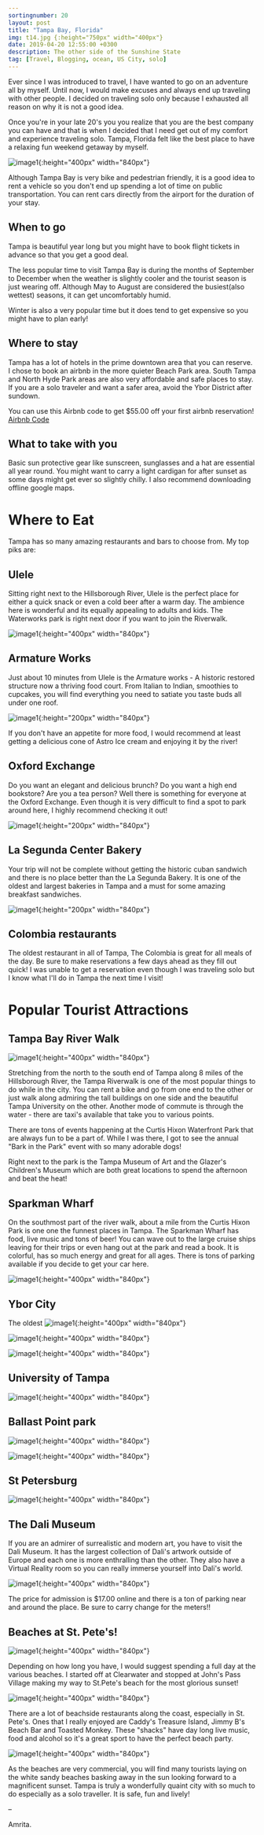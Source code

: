 ```yaml
---
sortingnumber: 20
layout: post
title: "Tampa Bay, Florida"
img: t14.jpg {:height="750px" width="400px"}
date: 2019-04-20 12:55:00 +0300
description: The other side of the Sunshine State
tag: [Travel, Blogging, ocean, US City, solo]
---
```


Ever since I was introduced to travel, I have wanted to go on an adventure all by myself. Until now, I would make excuses and always end up traveling with other people. I decided on traveling solo only because I exhausted all reason on why it is not a good idea.

 Once you're in your late 20's you you realize that you are the best company you can have and that is when I decided that I need get out of my comfort and experience traveling solo. Tampa, Florida felt like the best place to have a relaxing fun weekend getaway by myself.

![image1]({{site.baseurl}}/assets/img/tampa/t1.jpg){:height="400px" width="840px"}

Although Tampa Bay is very bike and pedestrian friendly, it is a good idea to rent a vehicle so you don't end up spending a lot of time on public transportation. You can rent cars directly from the airport for the duration of your stay.

## When to go

 Tampa is beautiful year long but you might have to book flight tickets in advance so that you get a good deal.

 The less popular time to visit Tampa Bay is during the months of September to December when the weather is slightly cooler and the tourist season is just wearing off. Although May to August are considered the busiest(also wettest) seasons, it can get uncomfortably humid.

Winter is also a very popular time but it does tend to get expensive so you might have to plan early!

## Where to stay

Tampa has a lot of hotels in the prime downtown area that you can reserve. I chose to book an airbnb in the more quieter Beach Park area. South Tampa and North Hyde Park areas are also very affordable and safe places to stay. If you are a solo traveler and want a safer area, avoid the Ybor District after sundown.

You can use this Airbnb code to get $55.00 off your first airbnb reservation! <a href="https://www.airbnb.com/c/asavadatti1?currency=USD">Airbnb Code</a>

## What to take with you

Basic sun protective gear like sunscreen, sunglasses and a hat are essential all year round. You might want to carry a light cardigan for after sunset as some days might get ever so slightly chilly. I also recommend downloading offline google maps.

# Where to Eat

Tampa has so many amazing restaurants and bars to choose from. My top piks are:

## Ulele
Sitting right next to the Hillsborough River, Ulele is the perfect place for either a quick snack or even a cold beer after a warm day. The ambience here is wonderful and its equally appealing to adults and kids. The Waterworks park is right next door if you want to join the Riverwalk.

![image1]({{site.baseurl}}/assets/img/tampa/t8.jpg){:height="400px" width="840px"}

## Armature Works
Just about 10 minutes from Ulele is the Armature works - A historic restored structure now a thriving food court. From Italian to Indian, smoothies to cupcakes, you will find everything you need to satiate you taste buds all under one roof.  

![image1]({{site.baseurl}}/assets/img/tampa/f6.jpg){:height="200px" width="840px"}

If you don't have an appetite for more food, I would recommend at least getting a delicious cone of Astro Ice cream and enjoying it by the river!

## Oxford Exchange
Do you want an elegant and delicious brunch? Do you want a high end bookstore? Are you a tea person? Well there is something for everyone at the Oxford Exchange. Even though it is very difficult to find a spot to park around here, I highly recommend checking it out!

![image1]({{site.baseurl}}/assets/img/tampa/f5.jpg){:height="200px" width="840px"}

## La Segunda Center Bakery
Your trip will not be complete without getting the historic cuban sandwich and there is no place better than the La Segunda Bakery. It is one of the oldest and largest bakeries in Tampa and a must for some amazing breakfast sandwiches.

![image1]({{site.baseurl}}/assets/img/tampa/f1.jpg){:height="200px" width="840px"}

## Colombia restaurants

The oldest restaurant in all of Tampa, The Colombia is great for all meals of the day. Be sure to make reservations a few days ahead as they fill out quick! I was unable to get a reservation even though I was traveling solo but I know what I'll do in Tampa the next time I visit!


# Popular Tourist Attractions

## Tampa Bay River Walk

![image1]({{site.baseurl}}/assets/img/tampa/t6.jpg){:height="400px" width="840px"}

Stretching from the north to the south end of Tampa along 8 miles of the Hillsborough River, the Tampa Riverwalk is one of the most popular things to do while in the city. You can rent a bike and go from one end to the other or just walk along admiring the tall buildings on one side and the beautiful Tampa University on the other. Another mode of commute is through the water - there are taxi's available that take you to various points.

There are tons of events happening at the Curtis Hixon Waterfront Park that are always fun to be a part of. While I was there, I got to see the annual "Bark in the Park" event with so many adorable dogs!

Right next to the park is the Tampa Museum of Art and the Glazer's Children's Museum which are both great locations to spend the afternoon and beat the heat!

## Sparkman Wharf

On the southmost part of the river walk, about a mile from the Curtis Hixon Park is one one the funnest places in Tampa. The Sparkman Wharf has food, live music and tons of beer! You can wave out to the large cruise ships leaving for their trips or even hang out at the park and read a book. It is colorful, has so much energy and great for all ages. There is tons of parking available if you decide to get your car here.

![image1]({{site.baseurl}}/assets/img/tampa/t7.jpg){:height="400px" width="840px"}

## Ybor City

The oldest
![image1]({{site.baseurl}}/assets/img/tampa/t4.jpg){:height="400px" width="840px"}

![image1]({{site.baseurl}}/assets/img/tampa/t2.jpg){:height="400px" width="840px"}

![image1]({{site.baseurl}}/assets/img/tampa/t3.jpg){:height="400px" width="840px"}

## University of Tampa

![image1]({{site.baseurl}}/assets/img/tampa/t5.jpg){:height="400px" width="840px"}


## Ballast Point park
![image1]({{site.baseurl}}/assets/img/tampa/t10.jpg){:height="400px" width="840px"}

![image1]({{site.baseurl}}/assets/img/tampa/t11.jpg){:height="400px" width="840px"}

## St Petersburg
![image1]({{site.baseurl}}/assets/img/tampa/t13.jpg){:height="400px" width="840px"}

## The Dali Museum

If you are an admirer of surrealistic and modern art, you have to visit the Dali Museum. It has the largest collection of Dali's artwork outside of Europe and each one is more enthralling than the other. They also have a Virtual Reality room so you can really immerse yourself into Dali's world.

![image1]({{site.baseurl}}/assets/img/tampa/t12.jpg){:height="400px" width="840px"}

The price for admission is $17.00 online and there is a ton of parking near and around the place. Be sure to carry change for the meters!!

## Beaches at St. Pete's!
![image1]({{site.baseurl}}/assets/img/tampa/t14.jpg){:height="400px" width="840px"}

Depending on how long you have, I would suggest spending a full day at the various beaches. I started off at Clearwater and stopped at John's Pass Village making my way to St.Pete's beach for the most glorious sunset!

![image1]({{site.baseurl}}/assets/img/tampa/f4.jpg){:height="400px" width="840px"}

There are a lot of beachside restaurants along the coast, especially in St. Pete's. Ones that I really enjoyed are Caddy's Treasure Island, Jimmy B's Beach Bar and Toasted Monkey. These "shacks" have day long live music, food and alcohol so it's a great sport to have the perfect beach party.

![image1]({{site.baseurl}}/assets/img/tampa/t15.jpg){:height="400px" width="840px"}

As the beaches are very commercial, you will find many tourists laying on the white sandy beaches basking away in the sun looking forward to a magnificent sunset. Tampa is truly a wonderfully quaint city with so much to do especially as a solo traveller. It is safe, fun and lively!


–

Amrita.
